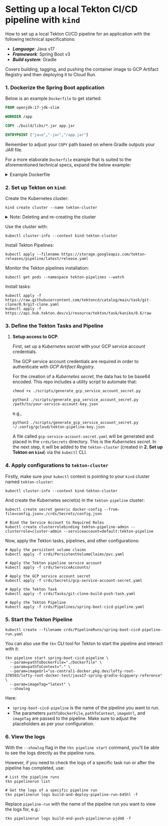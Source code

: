 # Setting up a local Tekton CI/CD pipeline with `kind`

How to set up a local Tekton CI/CD pipeline for an application with the following technical specifications:

- _**Language**_: Java v17
- _**Framework**_: Spring Boot v3
- _**Build system**_: Gradle

Covers building, tagging, and pushing the container image to GCP Artifact Registry and then deploying it to Cloud Run.

### 1. Dockerize the Spring Boot application

Below is an example `Dockerfile` to get started:

```dockerfile
FROM openjdk:17-jdk-slim

WORKDIR /app

COPY ./build/libs/*.jar app.jar

ENTRYPOINT ["java","-jar","/app.jar"]
```

Remember to adjust your `COPY` path based on where Gradle outputs your JAR file.

For a more elaborate `Dockerfile` example that is suited to the aforementioned technical specs, expand the below example:

<details>
<summary>Example Dockerfile</summary>

```dockerfile
# ---- Build Stage ----
FROM gradle:8.3-jdk17 AS build

# Set a volume point for temp to get a performance improvement
#VOLUME /tmp

### Build arguments ###
ARG JAR_FILE=build/libs/*.jar
ARG APP_DIR=/usr/local/app
ARG APP_PROFILE
ARG GCP_SA_KEY_PATH
ARG GCP_ADC_ACCESS_TOKEN
ARG GCP_DEFAULT_USER_PROJECT_ID
ARG GCP_DEFAULT_USER_DATASET
ARG GCP_DEFAULT_USER_TABLE
###

### Environment variables ###
# OS
ENV APP_DIR=${APP_DIR}
# JVM arguments.
ENV APP_PROFILE=${APP_PROFILE}
ENV GCP_SA_KEY_PATH=${GCP_SA_KEY_PATH}
ENV GCP_ADC_ACCESS_TOKEN=${GCP_ADC_ACCESS_TOKEN}
ENV GCP_DEFAULT_USER_PROJECT_ID=${GCP_DEFAULT_USER_PROJECT_ID}
ENV GCP_DEFAULT_USER_DATASET=${GCP_DEFAULT_USER_DATASET}
ENV GCP_DEFAULT_USER_TABLE=${GCP_DEFAULT_USER_TABLE}
###

# Set working directory
WORKDIR /app

# Copy the source code
COPY . .

# Build the application
RUN gradle clean bootJar

# ---- Run Stage ----
FROM openjdk:17-jdk-slim

# Set application port
EXPOSE 8080

# Set working directory
WORKDIR /app

# Copy the executable jar from the build stage
COPY --from=build /app/build/libs/*.jar app.jar

# Run the application
CMD ["java", "-jar", "app.jar"]
```

</details>

### 2. Set up Tekton on `kind`:

Create the Kubernetes cluster:

```shell
kind create cluster --name tekton-cluster
```

<details>
<summary>Note: Deleting and re-creating the cluster</summary>

If you need to delete and re-create the cluster, you can first run the below command to perform deletion:

```shell
kind delete cluster --name tekton-cluster
```

then:

```shell
kind create cluster --name tekton-cluster
```

</details>

Use the cluster with:

```shell
kubectl cluster-info --context kind-tekton-cluster
```

Install Tekton Pipelines:

```shell
kubectl apply --filename https://storage.googleapis.com/tekton-releases/pipeline/latest/release.yaml
```

Monitor the Tekton pipelines installation:

```shell
kubectl get pods --namespace tekton-pipelines --watch
```

Install tasks:

```shell
kubectl apply -f https://raw.githubusercontent.com/tektoncd/catalog/main/task/git-clone/0.9/git-clone.yaml
kubectl apply -f https://api.hub.tekton.dev/v1/resource/tekton/task/kaniko/0.6/raw
```

### 3. Define the Tekton Tasks and Pipeline

1. **Setup access to GCP**:
   
   First, set up a _Kubernetes secret_ with your GCP service account credentials.

   The GCP service account credentials are required in order to authenticate with _GCP Artifact Registry_.

   For the creation of a _Kubernetes secret_, the data has to be base64 encoded.
   This repo includes a utility script to automate that:

   ```shell
   chmod +x ./scripts/generate_gcp_service_account_secret.py
   ```

   ```shell
   python3 ./scripts/generate_gcp_service_account_secret.py /path/to/your-service-account-key.json
   ```

   e.g.,

   ```shell
   python3 ./scripts/generate_gcp_service_account_secret.py ~/.config/gcloud/tekton-pipeline-key.json
   ```
   
   A file called `gcp-service-account-secret.yaml` will be generated and placed in the `crds/Secrets` directory.
   This is the _Kubernetes secret_. In the next step, it will be added to the `tekton-cluster` (created in **2. Set up Tekton on `kind`**) via the `kubectl` CLI.
   
### 4. Apply configurations to `tekton-cluster`

Firstly, make sure your `kubectl` context is pointing to your `kind` cluster named `tekton-cluster`:

```shell
kubectl cluster-info --context kind-tekton-cluster
```

And create the Kubernetes secret(s) in the `tekton-pipeline` cluster:

```shell
kubectl create secret generic docker-config --from-file=config.json=./crds/Secrets/config.json
```

```shell
# Bind the Service Account to Required Roles
kubectl create clusterrolebinding tekton-pipeline-admin --clusterrole=cluster-admin --serviceaccount=default:tekton-pipeline
```

Now, apply the Tekton tasks, pipelines, and other configurations:

```shell
# Apply the persistent volume claims
kubectl apply -f crds/PersistentVolumeClaims/pvc.yaml

# Apply the Tekton pipeline service account
kubectl apply -f crds/ServiceAccounts/

# Apply the GCP service account secret
kubectl apply -f crds/Secrets/gcp-service-account-secret.yaml

# Apply the Tekton Task
kubectl apply -f crds/Tasks/git-clone-build-push-task.yaml

# Apply the Tekton Pipeline
kubectl apply -f crds/Pipelines/spring-boot-cicd-pipeline.yaml
```

### 5. Start the Tekton Pipeline

```shell
kubectl create --filename crds/PipelineRuns/spring-boot-cicd-pipeline-run.yaml
```

You can also use the `tkn` CLI tool for Tekton to start the pipeline and interact with it:

```shell
tkn pipeline start spring-boot-cicd-pipeline \
  --param=pathToDockerFile="./Dockerfile" \
  --param=pathToContext="." \
  --param=imageUrl="us-central1-docker.pkg.dev/lofty-root-378503/lofty-root-docker-test/java17-spring-gradle-bigquery-reference" \
  --param=imageTag="latest" \
  --showlog
```

Here:

- `spring-boot-cicd-pipeline` is the name of the pipeline you want to run.
- The parameters `pathToDockerFile`, `pathToContext`, `imageUrl`, and `imageTag` are passed to the pipeline.
  Make sure to adjust the placeholders as per your configuration.

### 6. View the logs

With the `--showlog` flag in the `tkn pipeline start` command, you'll be able to see the logs directly as the pipeline runs.

However, if you need to check the logs of a specific task run or after the pipeline has completed, use:

```shell
# List the pipeline runs
tkn pipelinerun list

# Get the logs of a specific pipeline run
tkn pipelinerun logs build-and-deploy-pipeline-run-645hl -f
```

Replace `pipeline-run` with the name of the pipeline run you want to view the logs for, e.g.:

```shell
tkn pipelinerun logs build-and-push-pipelinerun-pjd48 -f
```


